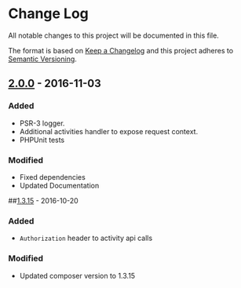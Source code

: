 # Change Log

All notable changes to this project will be documented in this file.

The format is based on [Keep a Changelog](http://keepachangelog.com/)
and this project adheres to [Semantic Versioning](http://semver.org/).

## [2.0.0] - 2016-11-03
### Added
- PSR-3 logger.
- Additional activities handler to expose request context.
- PHPUnit tests

### Modified
- Fixed dependencies
- Updated Documentation


##[1.3.15] - 2016-10-20
### Added
- `Authorization` header to activity api calls

### Modified
- Updated composer version to 1.3.15

[2.0.0]: https://github.com/PerimeterX/perimeterx-php-sdk/releases/tag/v2.0.0
[1.3.15]: https://github.com/PerimeterX/perimeterx-php-sdk/releases/tag/v1.3.15